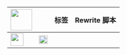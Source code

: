 | <img src="https://gitlab.com/lodepuly/iconlibrary/-/raw/main/App_icon/120px/Loon.png" width="50"></img> |  | 标签 | Rewrite 脚本 |
|-----------|------|--------|--------------|
<img src="https://raw.githubusercontent.com/fmz200/wool_scripts/main/icons/lige47/spotify(green).png" width="30"></img> | [<img src="https://gitlab.com/lodepuly/iconlibrary/-/raw/main/App_icon/120px/Loon.png" width="20"></img>](https://raw.githubusercontent.com/Yu9191/Rewrite/main/vistavip.js) |